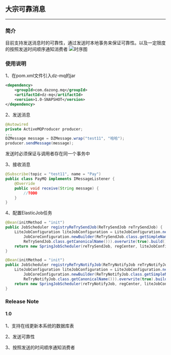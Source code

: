 ## 大宗可靠消息

---

### 简介
目前支持发送消息时的可靠性，通过发送时本地事务来保证可靠性。以及一定限度的按照发送时间顺序通知消费者
![时序图](https://git.dazong.com/TradeDept/dz-mq/uploads/1a61ee27d385bf8b42d18f4b103403ea/mq.png)

### 使用说明
1、在pom.xml文件引入dz-mq的jar
```xml
<dependency>
    <groupId>com.dazong.mq</groupId>
    <artifactId>dz-mq</artifactId>
    <version>1.0-SNAPSHOT</version>
</dependency>
```

2、发送消息
```java
@Autowired
private ActiveMQProducer producer;
...
DZMessage message = DZMessage.wrap("test11", "哈哈");
producer.sendMessage(message);
```
发送时必须保证与调用者存在同一个事务中

3、接收消息
```java
@Subscribe(topic = "test11", name = "Pay")
public class PayMQ implements IMessageListener {
    @Override
    public void receive(String message) {
        //TODO
    }
}
```

4、配置ElasticJob任务
```java
@Bean(initMethod = "init")
public JobScheduler registryReTrySendJob(ReTrySendJob reTrySendJob) {
    LiteJobConfiguration liteJobConfiguration = LiteJobConfiguration.newBuilder(new SimpleJobConfiguration(
        JobCoreConfiguration.newBuilder(ReTrySendJob.class.getSimpleName(), "0 0/1 * * * ?", 1).build(),
        ReTrySendJob.class.getCanonicalName())).overwrite(true).build();
    return new SpringJobScheduler(reTrySendJob, regCenter, liteJobConfiguration);
}

@Bean(initMethod = "init")
public JobScheduler registryReTryNotifyJob(ReTryNotifyJob reTryNotifyJob) {
    LiteJobConfiguration liteJobConfiguration = LiteJobConfiguration.newBuilder(new SimpleJobConfiguration(
        JobCoreConfiguration.newBuilder(ReTryNotifyJob.class.getSimpleName(), "0 0/5 * * * ?", 1).build(),
        ReTryNotifyJob.class.getCanonicalName())).overwrite(true).build();
    return new SpringJobScheduler(reTryNotifyJob, regCenter, liteJobConfiguration);
}
```


### Release Note

#### 1.0
1、支持在线更新本系统的数据库表

2、发送可靠性

3、按照发送的时间顺序通知消费者